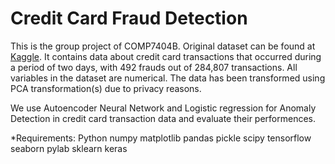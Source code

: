 # Credit Card Fraud Detection

This is the group project of COMP7404B. Original dataset can be found at [Kaggle](https://www.kaggle.com/mlg-ulb/creditcardfraud). 
It contains data about credit card transactions that occurred during a period of two days, with 492 frauds out of 284,807 transactions.
All variables in the dataset are numerical. The data has been transformed using PCA transformation(s) due to privacy reasons.

We use Autoencoder Neural Network and Logistic regression for Anomaly Detection in credit card transaction data and evaluate their performences.


*Requirements:
Python
numpy 
matplotlib 
pandas
pickle
scipy 
tensorflow
seaborn 
pylab 
sklearn
keras


